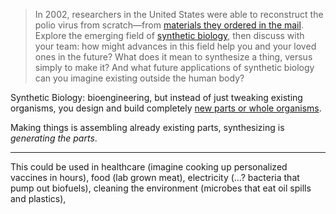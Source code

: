 > In 2002, researchers in the United States were able to reconstruct the polio virus from scratch—from [materials they ordered in the mail](https://www.theguardian.com/world/2002/jul/12/research.internationaleducationnews). Explore the emerging field of [synthetic biology](https://www.sciencedirect.com/topics/agricultural-and-biological-sciences/synthetic-biology), then discuss with your team: how might advances in this field help you and your loved ones in the future? What does it mean to synthesize a thing, versus simply to make it? And what future applications of synthetic biology can you imagine existing outside the human body?

Synthetic Biology: bioengineering, but instead of just tweaking existing organisms, you design and build completely [new parts or whole organisms](https://www.youtube.com/watch?v=F0_q-fD_lyU).

Making things is assembling already existing parts, synthesizing is *generating the parts*.

---

This could be used in healthcare (imagine cooking up personalized vaccines in hours), food (lab grown meat), electricity (...? bacteria that pump out biofuels), cleaning the environment (microbes that eat oil spills and plastics), 